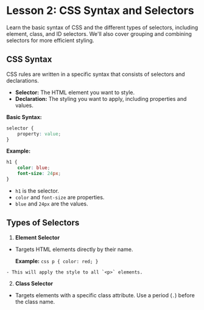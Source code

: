 # **Lesson 2: CSS Syntax and Selectors**

Learn the basic syntax of CSS and the different types of selectors, including element, class, and ID selectors. We'll also cover grouping and combining selectors for more efficient styling.

## **CSS Syntax**

CSS rules are written in a specific syntax that consists of selectors and declarations.

- **Selector:** The HTML element you want to style.
- **Declaration:** The styling you want to apply, including properties and values.

**Basic Syntax:**

```css
selector {
    property: value;
}
```

**Example:**
```css
h1 {
    color: blue;
    font-size: 24px;
}
```
-   `h1` is the selector.
-   `color` and `font-size` are properties.
-   `blue` and `24px` are the values.

## **Types of Selectors**

1.  **Element Selector**
    
   -   Targets HTML elements directly by their name.
        
		 **Example:**
			    ```css
				p {
				    color: red;
				}
				```

	- This will apply the style to all `<p>` elements.

2. **Class Selector**

-   Targets elements with a specific class attribute. Use a period (`.`) before the class name.




<!--stackedit_data:
eyJoaXN0b3J5IjpbMzQ0MDU0NjA4XX0=
-->